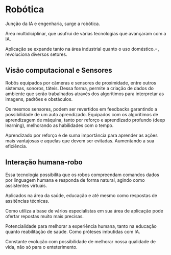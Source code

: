 # Robótica

Junção da IA e engenharia, surge a robótica.

Área multidiciplinar, que usufrui de várias tecnologias que avançaram com a IA. 

Aplicação se expande tanto na área industrial quanto o uso doméstico.=, revoluciona diversos setores.

## Visão computacional e Sensores 

Robôs equipados por câmeras e sensores de proximidade, entre outros sistemas, sonoros, táteis. Dessa forma, permite a criação de dados do ambiente que serão trabalhados através dos algoritimos para interpretar as imagens, padrões e obstáculos.

Os mesmos sensores, podem ser revertidos em feedbacks garantindo a possibilidade de um auto aprendizado. Equipados com os algoritimos de aprendizagem de máquina, tanto por reforço e aprendizado profundo (deep learning), melhorando as habilidades com o tempo. 

Aprendizado por reforço é de suma importância para aprender as ações mais vantajosas e aquelas que devem ser evitadas. Aumentando a sua eficiência.

## Interação humana-robo

Essa tecnologia possibilita que os robos compreendam comandos dados por linguagem humana e responda de forma natural, agindo como assistentes virtuais.

Aplicados na área da saúde, educação e até mesmo como respostas de assitências técnicas. 

Como utiliza a base de vários especialistas em sua área de aplicação pode ofertar repostas muito mais precisas.

Potencialidade para melhorar a experiência humana, tanto na educação quanto reabilitação de saúde. Como próteses imbutidas com IA.

Constante evolução com possibilidade de melhorar nossa qualidade de vida, não só para o enteterimento.
